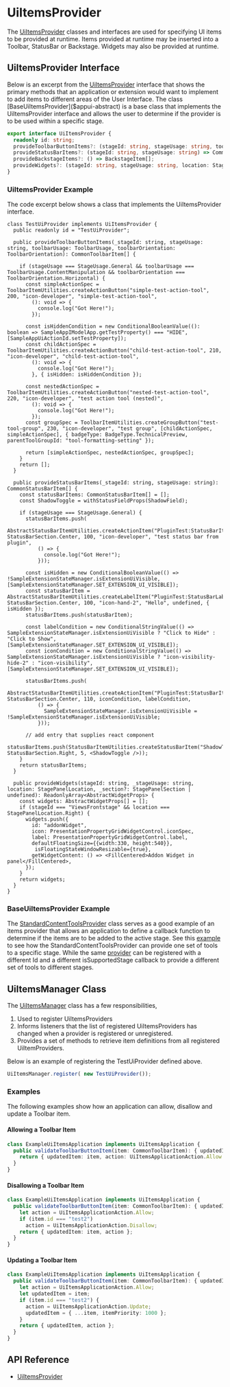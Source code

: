 # UiItemsProvider

The [UiItemsProvider]($appui-abstract:UiItemsProvider) classes and interfaces are used for specifying UI items to be provided at runtime.
Items provided at runtime may be inserted into a Toolbar, StatusBar or Backstage. Widgets may also be provided at runtime.

## UiItemsProvider Interface

Below is an excerpt from the [UiItemsProvider]($appui-abstract) interface that shows the primary methods that an application or extension would want to implement to add items to different areas of the User Interface. The class [BaseUiItemsProvider]($appui-abstract) is a base class that implements the UiItemsProvider interface and allows the user to determine if the provider is to be used within a specific stage.

```ts
export interface UiItemsProvider {
  readonly id: string;
  provideToolbarButtonItems?: (stageId: string, stageUsage: string, toolbarUsage: ToolbarUsage, toolbarOrientation: ToolbarOrientation) => CommonToolbarItem[];
  provideStatusBarItems?: (stageId: string, stageUsage: string) => CommonStatusBarItem[];
  provideBackstageItems?: () => BackstageItem[];
  provideWidgets?: (stageId: string, stageUsage: string, location: StagePanelLocation, section?: StagePanelSection) => ReadonlyArray<AbstractWidgetProps>;
}
```

### UiItemsProvider Example

The code excerpt below shows a class that implements the UiItemsProvider interface.

```tsx
class TestUiProvider implements UiItemsProvider {
  public readonly id = "TestUiProvider";

  public provideToolbarButtonItems(_stageId: string, stageUsage: string, toolbarUsage: ToolbarUsage, toolbarOrientation: ToolbarOrientation): CommonToolbarItem[] {

    if (stageUsage === StageUsage.General && toolbarUsage === ToolbarUsage.ContentManipulation && toolbarOrientation === ToolbarOrientation.Horizontal) {
      const simpleActionSpec = ToolbarItemUtilities.createActionButton("simple-test-action-tool", 200, "icon-developer", "simple-test-action-tool",
        (): void => {
          console.log("Got Here!");
        });

      const isHiddenCondition = new ConditionalBooleanValue((): boolean => SampleAppIModelApp.getTestProperty() === "HIDE", [SampleAppUiActionId.setTestProperty]);
      const childActionSpec = ToolbarItemUtilities.createActionButton("child-test-action-tool", 210, "icon-developer", "child-test-action-tool",
        (): void => {
          console.log("Got Here!");
        }, { isHidden: isHiddenCondition });

      const nestedActionSpec = ToolbarItemUtilities.createActionButton("nested-test-action-tool", 220, "icon-developer", "test action tool (nested)",
        (): void => {
          console.log("Got Here!");
        });
      const groupSpec = ToolbarItemUtilities.createGroupButton("test-tool-group", 230, "icon-developer", "test group", [childActionSpec, simpleActionSpec], { badgeType: BadgeType.TechnicalPreview, parentToolGroupId: "tool-formatting-setting" });

      return [simpleActionSpec, nestedActionSpec, groupSpec];
    }
    return [];
  }

  public provideStatusBarItems(_stageId: string, stageUsage: string): CommonStatusBarItem[] {
    const statusBarItems: CommonStatusBarItem[] = [];
    const ShadowToggle = withStatusFieldProps(ShadowField);

    if (stageUsage === StageUsage.General) {
      statusBarItems.push(
        AbstractStatusBarItemUtilities.createActionItem("PluginTest:StatusBarItem1", StatusBarSection.Center, 100, "icon-developer", "test status bar from plugin",
          () => {
            console.log("Got Here!");
          }));

      const isHidden = new ConditionalBooleanValue(() => !SampleExtensionStateManager.isExtensionUiVisible, [SampleExtensionStateManager.SET_EXTENSION_UI_VISIBLE]);
      const statusBarItem = AbstractStatusBarItemUtilities.createLabelItem("PluginTest:StatusBarLabel1", StatusBarSection.Center, 100, "icon-hand-2", "Hello", undefined, { isHidden });
      statusBarItems.push(statusBarItem);

      const labelCondition = new ConditionalStringValue(() => SampleExtensionStateManager.isExtensionUiVisible ? "Click to Hide" : "Click to Show", [SampleExtensionStateManager.SET_EXTENSION_UI_VISIBLE]);
      const iconCondition = new ConditionalStringValue(() => SampleExtensionStateManager.isExtensionUiVisible ? "icon-visibility-hide-2" : "icon-visibility", [SampleExtensionStateManager.SET_EXTENSION_UI_VISIBLE]);

      statusBarItems.push(
        AbstractStatusBarItemUtilities.createActionItem("PluginTest:StatusBarItem2", StatusBarSection.Center, 110, iconCondition, labelCondition,
          () => {
            SampleExtensionStateManager.isExtensionUiVisible = !SampleExtensionStateManager.isExtensionUiVisible;
          }));

      // add entry that supplies react component
      statusBarItems.push(StatusBarItemUtilities.createStatusBarItem("ShadowToggle", StatusBarSection.Right, 5, <ShadowToggle />));
    }
    return statusBarItems;
  }

  public provideWidgets(stageId: string, _stageUsage: string, location: StagePanelLocation, _section?: StagePanelSection | undefined): ReadonlyArray<AbstractWidgetProps> {
    const widgets: AbstractWidgetProps[] = [];
    if (stageId === "ViewsFrontstage" && location === StagePanelLocation.Right) {
      widgets.push({
        id: "addonWidget",
        icon: PresentationPropertyGridWidgetControl.iconSpec,
        label: PresentationPropertyGridWidgetControl.label,
        defaultFloatingSize={{width:330, height:540}},
         isFloatingStateWindowResizable={true},
        getWidgetContent: () => <FillCentered>Addon Widget in panel</FillCentered>,
      });
    }
    return widgets;
  }
}
```

### BaseUiItemsProvider Example

The [StandardContentToolsProvider]($appui-react) class serves as a good example of an items provider that allows an application to define a callback function to determine if the items are to be added to the active stage. See this [example](https://github.com/iTwin/itwinjs-core/blob/master/test-apps/ui-items-providers-test/src/ui/frontstages/NetworkTracing.tsx) to see how the StandardContentToolsProvider can provide one set of tools to a specific stage. While the same [provider](https://github.com/iTwin/itwinjs-core/blob/master/test-apps/ui-test-app/src/frontend/appui/frontstages/FrontstageUi2.tsx) can be registered with a different Id and a different isSupportedStage callback to provide a different set of tools to different stages.

## UiItemsManager Class

The [UiItemsManager]($appui-abstract) class has a few responsibilities,

1. Used to register UiItemsProviders
2. Informs listeners that the list of registered UiItemsProviders has changed when a provider is registered or unregistered.
3. Provides a set of methods to retrieve item definitions from all registered UiItemProviders.

Below is an example of registering the TestUiProvider defined above.

```ts
UiItemsManager.register( new TestUiProvider());
```

### Examples

The following examples show how an application can allow, disallow and update a Toolbar item.

#### Allowing a Toolbar Item

```ts
class ExampleUiItemsApplication implements UiItemsApplication {
  public validateToolbarButtonItem(item: CommonToolbarItem): { updatedItem: CommonToolbarItem, action: UiItemsApplicationAction } {
    return { updatedItem: item, action: UiItemsApplicationAction.Allow };
  }
}
```

#### Disallowing a Toolbar Item

```ts
class ExampleUiItemsApplication implements UiItemsApplication {
  public validateToolbarButtonItem(item: CommonToolbarItem): { updatedItem: CommonToolbarItem, action: UiItemsApplicationAction } {
    let action = UiItemsApplicationAction.Allow;
    if (item.id === "test2")
      action = UiItemsApplicationAction.Disallow;
    return { updatedItem: item, action };
  }
}
```

#### Updating a Toolbar Item

```ts
class ExampleUiItemsApplication implements UiItemsApplication {
  public validateToolbarButtonItem(item: CommonToolbarItem): { updatedItem: CommonToolbarItem, action: UiItemsApplicationAction } {
    let action = UiItemsApplicationAction.Allow;
    let updatedItem = item;
    if (item.id === "test2") {
      action = UiItemsApplicationAction.Update;
      updatedItem = { ...item, itemPriority: 1000 };
    }
    return { updatedItem, action };
  }
}
```

## API Reference

- [UiItemsProvider]($appui-abstract:UiItemsProvider)

